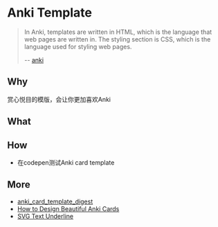# Anki Template

> In Anki, templates are written in HTML, which is the language that web pages are written in. The styling section is CSS, which is the language used for styling web pages.
> 
> -- [anki](https://apps.ankiweb.net/docs/manual20.html#cards-and-templates)




## Why 

赏心悦目的模版，会让你更加喜欢Anki

## What 


## How 

* 在codepen测试Anki card template

## More 

* [anki_card_template_digest
](https://codepen.io/willwang-x/pen/QWNRaJY)
* [How to Design Beautiful Anki Cards](https://medshamim.com/med/how-to-design-beautiful-anki-cards)
* [SVG Text Underline](https://codepen.io/iam_aspencer/pen/qvNPBv)